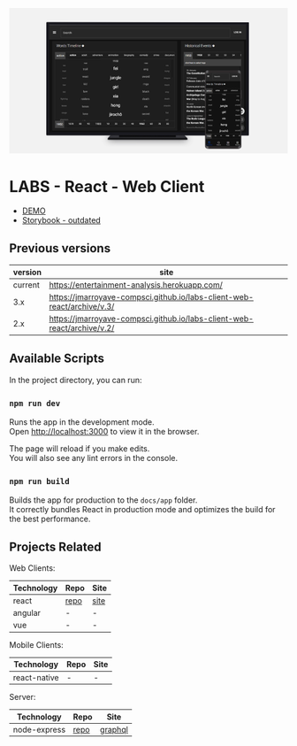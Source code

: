 <p align='center'>
<img src="./public/img/cards/twitter_big.png" />
</p>
  
# LABS - React - Web Client 

- [DEMO](https://entertainment-analysis.herokuapp.com/) 
- [Storybook - outdated](https://jmarroyave-compsci.github.io/labs-client-web-react/storybook/) 


## Previous versions

| version | site |
|--|--|
| current     | https://entertainment-analysis.herokuapp.com/ |
| 3.x     | https://jmarroyave-compsci.github.io/labs-client-web-react/archive/v.3/ |
| 2.x     | https://jmarroyave-compsci.github.io/labs-client-web-react/archive/v.2/ |


## Available Scripts

In the project directory, you can run:

### `npm run dev`

Runs the app in the development mode.\
Open [http://localhost:3000](http://localhost:3000) to view it in the browser.

The page will reload if you make edits.\
You will also see any lint errors in the console.

### `npm run build`

Builds the app for production to the `docs/app` folder.\
It correctly bundles React in production mode and optimizes the build for the best performance.


## Projects Related 

Web Clients:

| Technology | Repo | Site |
|--|--|--|
| react     | [repo](https://github.com/jmarroyave-compsci/labs-client-web-react) | [site](https://jmarroyave-compsci.github.io/labs-client-web-react/app/) |
| angular   | - | - |
| vue       | - | - |

Mobile Clients:

| Technology | Repo | Site |
|--|--|--|
| react-native     | - | - |

Server:

| Technology | Repo | Site |
|--|--|--|
| node-express     | [repo](https://github.com/jmarroyave-compsci/labs-server-node) | [graphql](https://jmarroyave-data-server-01.herokuapp.com/4.0/graphql) |

